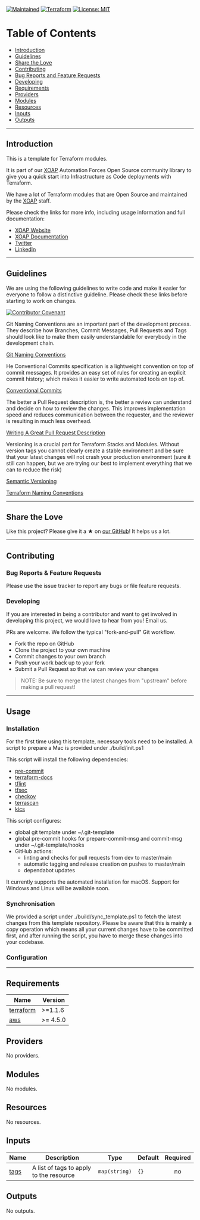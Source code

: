 [![Maintained](https://img.shields.io/badge/Maintained%20by-XOAP-success)](https://xoap.io)
[![Terraform](https://img.shields.io/badge/Terraform-%3E%3D1.1.6-blue)](https://terraform.io)
[![License: MIT](https://img.shields.io/badge/License-MIT-yellow.svg)](https://opensource.org/licenses/MIT)

# Table of Contents

- [Introduction](#introduction)
- [Guidelines](#guidelines)
- [Share the Love](#share-the-love)
- [Contributing](#contributing)
- [Bug Reports and Feature Requests](#bug-reports--feature-requests)
- [Developing](#developing)
- [Requirements](#requirements)
- [Providers](#providers)
- [Modules](#modules)
- [Resources](#resources)
- [Inputs](#inputs)
- [Outputs](#outputs)

---

## Introduction

This is a template for Terraform modules.

It is part of our [XOAP](https://xoap.io) Automation Forces Open Source community library to give you a quick start into Infrastructure as Code deployments with Terraform.

We have a lot of Terraform modules that are Open Source and maintained by the [XOAP](https://xoap.io) staff.

Please check the links for more info, including usage information and full documentation:

- [XOAP Website](https://xoap.io)
- [XOAP Documentation](https://docs.xoap.io)
- [Twitter](https://twitter.com/xoap_io)
- [LinkedIn](https://www.linkedin.com/company/xoap_io)

---

## Guidelines

We are using the following guidelines to write code and make it easier for everyone to follow a distinctive guideline.
Please check these links before starting to work on changes.

[![Contributor Covenant](https://img.shields.io/badge/Contributor%20Covenant-2.1-4baaaa.svg)](CODE_OF_CONDUCT.md)

Git Naming Conventions are an important part of the development process.
They describe how Branches, Commit Messages,
Pull Requests and Tags should look like to make them easily understandable for everybody in the development chain.

[Git Naming Conventions](https://namingconvention.org/git/)

He Conventional Commits specification is a lightweight convention on top of commit messages.
It provides an easy set of rules for creating an explicit commit history; which makes it easier to write automated tools on top of.

[Conventional Commits](https://www.conventionalcommits.org/en/v1.0.0/)

The better a Pull Request description is, the better a review can understand and decide on how to review the changes.
This improves implementation speed and reduces communication between the requester,
and the reviewer is resulting in much less overhead.

[Writing A Great Pull Request Description](https://www.pullrequest.com/blog/writing-a-great-pull-request-description/)

Versioning is a crucial part for Terraform Stacks and Modules.
Without version tags you cannot clearly create a stable environment
and be sure that your latest changes will not crash your production environment (sure it still can happen,
but we are trying our best to implement everything that we can to reduce the risk)

[Semantic Versioning](https://semver.org)

[Terraform Naming Conventions](https://www.terraform-best-practices.com/naming)

---

## Share the Love
Like this project?
Please give it a ★ on [our GitHub](https://github.com/xoap-io/terraform-module-template)!
It helps us a lot.

---

## Contributing

### Bug Reports & Feature Requests

Please use the issue tracker to report any bugs or file feature requests.

### Developing

If you are interested in being a contributor and want to get involved in developing this project, we would love to hear from you! Email us.

PRs are welcome. We follow the typical "fork-and-pull" Git workflow.

- Fork the repo on GitHub
- Clone the project to your own machine
- Commit changes to your own branch
- Push your work back up to your fork
- Submit a Pull Request so that we can review your changes

> NOTE: Be sure to merge the latest changes from "upstream" before making a pull request!

---

## Usage

### Installation

For the first time using this template, necessary tools need to be installed.
A script to prepare a Mac is provided under ./build/init.ps1

This script will install the following dependencies:

- [pre-commit](https://github.com/pre-commit/pre-commit)
- [terraform-docs](https://github.com/terraform-docs/terraform-docs)
- [tflint](https://github.com/terraform-linters/tflint)
- [tfsec](https://github.com/aquasecurity/tfsec)
- [checkov](https://github.com/bridgecrewio/checkov)
- [terrascan](https://github.com/accurics/terrascan)
- [kics](https://github.com/Checkmarx/kics)

This script configures:

- global git template under ~/.git-template
- global pre-commit hooks for prepare-commit-msg and commit-msg under ~/.git-template/hooks
- GitHub actions:
  - linting and checks for pull requests from dev to master/main
  - automatic tagging and release creation on pushes to master/main
  - dependabot updates

It currently supports the automated installation for macOS. Support for Windows and Linux will be available soon.

### Synchronisation

We provided a script under ./build/sync_template.ps1 to fetch the latest changes from this template repository.
Please be aware that this is mainly a copy operation which means all your current changes have to be committed first,
and after running the script, you have to merge these changes into your codebase.

### Configuration

---

<!-- prettier-ignore-start -->
<!-- markdownlint-disable -->
<!-- BEGINNING OF PRE-COMMIT-TERRAFORM DOCS HOOK -->
## Requirements

| Name | Version |
|------|---------|
| <a name="requirement_terraform"></a> [terraform](#requirement\_terraform) | >=1.1.6 |
| <a name="requirement_aws"></a> [aws](#requirement\_aws) | >= 4.5.0 |

## Providers

No providers.

## Modules

No modules.

## Resources

No resources.

## Inputs

| Name | Description | Type | Default | Required |
|------|-------------|------|---------|:--------:|
| <a name="input_tags"></a> [tags](#input\_tags) | A list of tags to apply to the resource | `map(string)` | `{}` | no |

## Outputs

No outputs.
<!-- END OF PRE-COMMIT-TERRAFORM DOCS HOOK -->
<!-- markdownlint-disable -->
<!-- prettier-ignore-end -->
